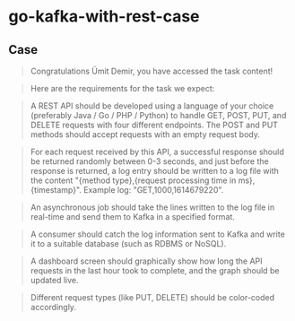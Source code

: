 # go-kafka-with-rest-case

## Case

> Congratulations Ümit Demir, you have accessed the task content!

> Here are the requirements for the task we expect:

> A REST API should be developed using a language of your choice (preferably Java / Go / PHP / Python) to handle GET, POST, PUT, and DELETE requests with four different endpoints. The POST and PUT methods should accept requests with an empty request body.

> For each request received by this API, a successful response should be returned randomly between 0-3 seconds, and just before the response is returned, a log entry should be written to a log file with the content "{method type},{request processing time in ms},{timestamp}". Example log: "GET,1000,1614679220".

> An asynchronous job should take the lines written to the log file in real-time and send them to Kafka in a specified format.

> A consumer should catch the log information sent to Kafka and write it to a suitable database (such as RDBMS or NoSQL).

> A dashboard screen should graphically show how long the API requests in the last hour took to complete, and the graph should be updated live.

> Different request types (like PUT, DELETE) should be color-coded accordingly.
